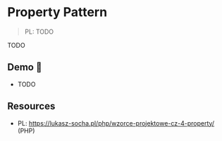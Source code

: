# Property Pattern

> PL: TODO

TODO

## Demo 🎉

* TODO

## Resources

* PL: <https://lukasz-socha.pl/php/wzorce-projektowe-cz-4-property/> (PHP)
